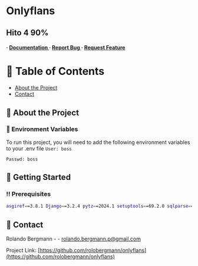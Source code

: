 # Onlyflans

## Hito 4 90%

<h4> <span> · </span> <a href="https://github.com/rolobergmann/Onlyflans/blob/master/README.md"> Documentation </a> <span> · </span> <a href="https://github.com/rolobergmann/Onlyflans/issues"> Report Bug </a> <span> · </span> <a href="https://github.com/rolobergmann/Onlyflans/issues"> Request Feature </a> </h4>


# :notebook_with_decorative_cover: Table of Contents

- [About the Project](#star2-about-the-project)
- [Contact](#handshake-contact)


## :star2: About the Project

### :key: Environment Variables
To run this project, you will need to add the following environment variables to your .env file
`User: boss`

`Passwd: boss`



## :toolbox: Getting Started

### :bangbang: Prerequisites


```bash
asgiref==3.8.1 Django==3.2.4 pytz==2024.1 setuptools==69.2.0 sqlparse==0.4.4
```


## :handshake: Contact

Rolando Bergmann - - rolando.bergmann.p@gmail.com

Project Link: [https://github.com/rolobergmann/onlyflans](https://github.com/rolobergmann/onlyflans)
